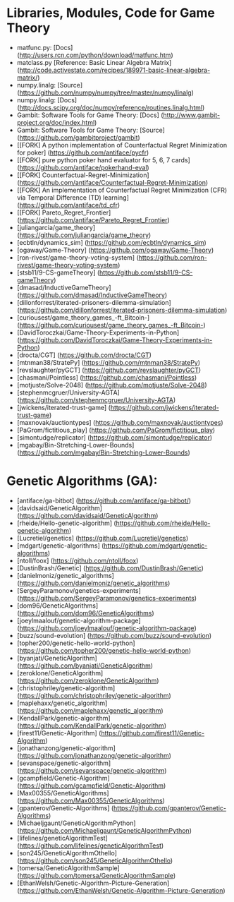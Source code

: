 Libraries, Modules, Code for Game Theory
========================================
* matfunc.py: [Docs] (http://users.rcn.com/python/download/matfunc.htm)
* matclass.py [Reference: Basic Linear Algebra Matrix] (http://code.activestate.com/recipes/189971-basic-linear-algebra-matrix/)
* numpy.linalg: [Source] (https://github.com/numpy/numpy/tree/master/numpy/linalg)
* numpy.linalg: [Docs] (http://docs.scipy.org/doc/numpy/reference/routines.linalg.html)
* Gambit: Software Tools for Game Theory: [Docs] (http://www.gambit-project.org/doc/index.html)
* Gambit: Software Tools for Game Theory: [Source] (https://github.com/gambitproject/gambit)
* [[FORK] A python implementation of Counterfactual Regret Minimization for poker] (https://github.com/antiface/pycfr)
* [[FORK] pure python poker hand evaluator for 5, 6, 7 cards] (https://github.com/antiface/pokerhand-eval)
* [[FORK] Counterfactual-Regret-Minimization] (https://github.com/antiface/Counterfactual-Regret-Minimization)
* [[FORK] An implementation of Counterfactual Regret Minimization (CFR) via Temporal Difference (TD) learning] (https://github.com/antiface/td_cfr)
* [[FORK] Pareto_Regret_Frontier] (https://github.com/antiface/Pareto_Regret_Frontier)
* [juliangarcia/game_theory] (https://github.com/juliangarcia/game_theory)
* [ecbtln/dynamics_sim] (https://github.com/ecbtln/dynamics_sim)
* [ogaway/Game-Theory] (https://github.com/ogaway/Game-Theory)
* [ron-rivest/game-theory-voting-system] (https://github.com/ron-rivest/game-theory-voting-system)
* [stsb11/9-CS-gameTheory] (https://github.com/stsb11/9-CS-gameTheory)
* [dmasad/InductiveGameTheory] (https://github.com/dmasad/InductiveGameTheory)
* [dillonforrest/iterated-prisoners-dilemma-simulation] (https://github.com/dillonforrest/iterated-prisoners-dilemma-simulation)
* [curiousest/game_theory_games_-ft_Bitcoin-] (https://github.com/curiousest/game_theory_games_-ft_Bitcoin-)
* [DavidToroczkai/Game-Theory-Experiments-in-Python] (https://github.com/DavidToroczkai/Game-Theory-Experiments-in-Python)
* [drocta/CGT] (https://github.com/drocta/CGT)
* [mtnman38/StratePy] (https://github.com/mtnman38/StratePy)
* [revslaughter/pyGCT] (https://github.com/revslaughter/pyGCT)
* [chasmani/Pointless] (https://github.com/chasmani/Pointless)
* [motjuste/Solve-2048] (https://github.com/motjuste/Solve-2048)
* [stephenmcgruer/University-AGTA] (https://github.com/stephenmcgruer/University-AGTA)
* [jwickens/iterated-trust-game] (https://github.com/jwickens/iterated-trust-game)
* [maxnovak/auctiontypes] (https://github.com/maxnovak/auctiontypes)
* [PaGrom/fictitious_play] (https://github.com/PaGrom/fictitious_play)
* [simontudge/replicator] (https://github.com/simontudge/replicator)
* [mgabay/Bin-Stretching-Lower-Bounds] (https://github.com/mgabay/Bin-Stretching-Lower-Bounds)

Genetic Algorithms (GA):
========================
* [antiface/ga-bitbot] (https://github.com/antiface/ga-bitbot/)
* [davidsaid/GeneticAlgorithm] (https://github.com/davidsaid/GeneticAlgorithm)
* [rheide/Hello-genetic-algorithm] (https://github.com/rheide/Hello-genetic-algorithm)
* [Lucretiel/genetics] (https://github.com/Lucretiel/genetics)
* [mdgart/genetic-algorithms] (https://github.com/mdgart/genetic-algorithms)
* [ntoll/foox] (https://github.com/ntoll/foox)
* [DustinBrash/Genetic] (https://github.com/DustinBrash/Genetic)
* [danielmoniz/genetic_algorithms] (https://github.com/danielmoniz/genetic_algorithms)
* [SergeyParamonov/genetics-experiments] (https://github.com/SergeyParamonov/genetics-experiments)
* [dom96/GeneticAlgorithms] (https://github.com/dom96/GeneticAlgorithms)
* [joeylmaalouf/genetic-algorithm-package] (https://github.com/joeylmaalouf/genetic-algorithm-package)
* [buzz/sound-evolution] (https://github.com/buzz/sound-evolution)
* [topher200/genetic-hello-world-python] (https://github.com/topher200/genetic-hello-world-python)
* [byanjati/GeneticAlgorithm] (https://github.com/byanjati/GeneticAlgorithm)
* [zeroklone/GeneticAlgorithm] (https://github.com/zeroklone/GeneticAlgorithm)
* [christophriley/genetic-algorithm] (https://github.com/christophriley/genetic-algorithm)
* [maplehaxx/genetic_algorithm] (https://github.com/maplehaxx/genetic_algorithm)
* [KendallPark/genetic-algorithm] (https://github.com/KendallPark/genetic-algorithm)
* [firest11/Genetic-Algorithm] (https://github.com/firest11/Genetic-Algorithm)
* [jonathanzong/genetic-algorithm] (https://github.com/jonathanzong/genetic-algorithm)
* [sevanspace/genetic-algorithm] (https://github.com/sevanspace/genetic-algorithm)
* [gcampfield/Genetic-Algorithm] (https://github.com/gcampfield/Genetic-Algorithm)
* [Max00355/GeneticAlgorithms] (https://github.com/Max00355/GeneticAlgorithms)
* [gpanterov/Genetic-Algorithms] (https://github.com/gpanterov/Genetic-Algorithms)
* [Michaeljgaunt/GeneticAlgorithmPython] (https://github.com/Michaeljgaunt/GeneticAlgorithmPython)
* [lifelines/geneticAlgorithmTest] (https://github.com/lifelines/geneticAlgorithmTest)
* [son245/GeneticAlgorithmOthello] (https://github.com/son245/GeneticAlgorithmOthello)
* [tomersa/GeneticAlgorithmSample] (https://github.com/tomersa/GeneticAlgorithmSample)
* [EthanWelsh/Genetic-Algorithm-Picture-Generation] (https://github.com/EthanWelsh/Genetic-Algorithm-Picture-Generation)
